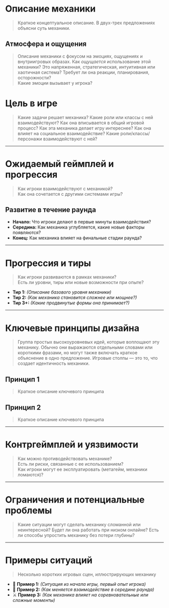 # Описание механики

> Краткое концептуальное описание. В двух-трех предложениях объясни суть механики.

## Атмосфера и ощущения  
> Описание механики с фокусом на эмоциях, ощущениях и внутриигровых образах.
> Как *ощущается* использование этой механики? Это напряженная, стратегическая, интуитивная или хаотичная система?
> Требует ли она реакции, планирования, осторожности?  
> Какие эмоции вызывает у игрока?

# Цель в игре
> Какие задачи решает механика?
> Какие роли или классы с ней взаимодействуют? 
> Как она вписывается в общий игровой процесс?
> Как эта механика делает игру интереснее?
> Как она влияет на социальное взаимодействие?
> Какие роли/классы/персонажи взаимодействуют с ней?

---

# Ожидаемый геймплей и прогрессия

> Как игроки взаимодействуют с механикой?  
> Как она сочетается с другими системами игры?  

## Развитие в течение раунда  
- **Начало:** Что игроки делают в первые минуты взаимодействия?  
- **Середина:** Как механика углубляется, какие новые факторы появляются?  
- **Конец:** Как механика влияет на финальные стадии раунда?  

---

# Прогрессия и тиры  
> Как игроки развиваются в рамках механики?  
> Есть ли уровни, тиры или новые возможности при опыте?  

- **Тир 1:** _(Описание базового уровня механики)_  
- **Тир 2:** _(Как механика становится сложнее или мощнее?)_  
- **Тир 3+:** _(Какие продвинутые формы она принимает?)_  

---

# Ключевые принципы дизайна
> Группа простых высокоуровневых идей, которые воплощают эту механику. 
Обычно они выражаются отдельными словами или короткими фразами, но могут также включать краткое объяснение в одно предложение.
Игровые столпы — это то, что создает идентичность механики.

## Принцип 1
> Краткое описание ключевого принципа  

## Принцип 2
> Краткое описание ключевого принципа  

---

# Контргеймплей и уязвимости  
> Как можно противодействовать механике?  
> Есть ли риски, связанные с ее использованием?  
> Как игроки могут ее эксплуатировать (метагейм, механики ломаются)?  

---

# Ограничения и потенциальные проблемы  
> Какие ситуации могут сделать механику сломанной или неинтересной?
> Будет ли она работать при низком онлайне?
> Есть ли способы упростить механику без потери глубины?

---

# Примеры ситуаций  
> Несколько коротких игровых сцен, иллюстрирующих механику  

- 📌 **Пример 1:** _(Ситуация из начала игры, первый опыт игрока)_
- 🔄 **Пример 2:** _(Как меняется взаимодействие в середине раунда)_
- ⚔️ **Пример 3:** _(Как механика влияет на соревновательные или сложные моменты)_
